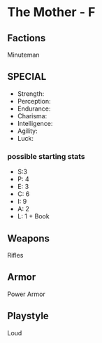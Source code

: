 # The Mother - F

## Factions

Minuteman

## SPECIAL

- Strength:
- Perception:
- Endurance:
- Charisma:
- Intelligence:
- Agility:
- Luck:

### possible starting stats

- S:3
- P: 4
- E: 3
- C: 6
- I: 9
- A: 2
- L: 1 + Book

## Weapons

Rifles

## Armor

Power Armor

## Playstyle

Loud
